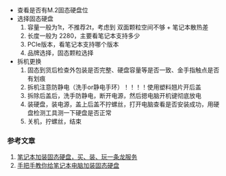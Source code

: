 - 查看是否有M.2固态硬盘位
- 选择固态硬盘
  1. 容量一般为1t，不推荐2t，考虑到 双面颗粒空间不够 + 笔记本散热差
  2. 长度一般为 2280，主要看笔记本支持多少
  3. PCIe版本，看笔记本支持哪个版本
  4. 品牌选择，固态颗粒选择
- 拆机更换
  1. 固态到货后检查外包装是否完整、硬盘容量等是否一致、金手指触点是否有划痕
  2. 拆机注意防静电（洗手or静电手环）！！！！使用塑料翘片开后盖
  3. 拆除后盖后，洗手防静电，断开电源，然后摁电脑开机键彻底放电
  4. 装硬盘，装电源，盖上后盖不拧螺丝，打开电脑查看是否安装成功，用硬盘检测工具测一下硬盘是否正常
  5. 关机，拧螺丝，结束



### 参考文章

1. [笔记本加装固态硬盘，买、装、玩一条龙服务](https://www.bilibili.com/video/BV1684y1t7K2)
2. [手把手教你给笔记本电脑加装固态硬盘](https://www.bilibili.com/video/BV1VP4y1E7yf)
